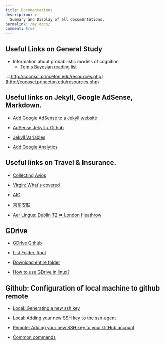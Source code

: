 ```yaml
---
title: Documentations
description: >
  Summary and Display of all documentations.
permalink: /my_docs/
comment: true
---
```



## Useful Links on General Study


* Information about probabilistic models of cognition
  * [Tom's Bayesian reading list](http://cocosci.princeton.edu/tom/bayes.html)

...[http://cocosci.princeton.edu/resources.php](http://cocosci.princeton.edu/resources.php)


## Useful links on Jekyll, Google AdSense, Markdown. 

* [Add Google AdSense to a Jekyll website](https://mycyberuniverse.com/en-gb/add-google-adsense-to-a-jekyll-website.html)
* [AdSense Jekyll + Github](http://www.lewisgavin.co.uk/Google-Analytics-Adsense/)

* [Jekyll Variables](https://jekyllrb.com/docs/variables/)

* [Add Google Analytics](https://michaelsoolee.com/google-analytics-jekyll/)



## Useful links on Travel & Insurance. 

* [Collecting Avios](https://www.britishairways.com/en-gb/executive-club/collecting-avios)

* [Virgin: What's covered](https://uk.virginmoney.com/virgin/travel-insurance/whats-covered.jsp)

* [AIG](https://www.aig.com.cn/individuals/travel-insurance?utm_source=baidu&utm_campaign=%E9%80%9A%E7%94%A8%E8%AF%8D%2D%E6%97%85%E8%A1%8C%E9%99%A9&utm_adgroup=%E9%80%9A%E7%94%A8%2D%E6%97%85%E6%B8%B8%E9%99%A9&utm_term=%E6%97%85%E8%A1%8C%E4%BF%9D%E9%99%A9&utm_medium=search%5Fcpc&utm_channel=baidu%5Fpc&utm_content=tyc&bd_vid=10708153713933454488)

* [京东安联](https://www.allianz360.com/?media=d4cd86c5e9444316994e5a2c00fa9cd6&type=1)

* [Aer Lingus: Dublin T2 => London Heathrow](https://www.aerlingus.com/html/flightSearchResult.html#/fareType=ONEWAY&fareCategory=ECONOMY&promoCode=&numAdults=1&numChildren=0&numInfants=0&groupBooking=false&sourceAirportCode_0=DUB&destinationAirportCode_0=LHR&departureDate_0=2019-10-19&flightCode_0=EI168)


## GDrive

* [GDrive Github](https://github.com/gdrive-org/gdrive)

* [List Folder, Root](https://github.com/gdrive-org/gdrive/issues/116)

* [Download entire folder](https://askubuntu.com/questions/867284/using-gdrive-to-download-entire-folder)

* [How to use GDrive in linux?](http://www.linuxandubuntu.com/home/google-drive-cli-client-for-linux)


## Github: Configuration of local machine to github remote

* [Local: Generating a new ssh key](https://help.github.com/en/github/authenticating-to-github/generating-a-new-ssh-key-and-adding-it-to-the-ssh-agent#generating-a-new-ssh-key)


* [Local: Adding your new SSH key to the ssh-agent](https://help.github.com/en/github/authenticating-to-github/generating-a-new-ssh-key-and-adding-it-to-the-ssh-agent#adding-your-ssh-key-to-the-ssh-agent)


* [Remote: Adding your new SSH key to your GitHub account](https://help.github.com/en/github/authenticating-to-github/adding-a-new-ssh-key-to-your-github-account)


* [Common commands](https://github.com/XinshaoAmosWang/Deep-Metric-Embedding/blob/master/common_git.md)


